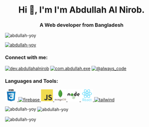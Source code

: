 <h1 align="center">Hi 👋, I'm I'm Abdullah Al Nirob.</h1>
<h3 align="center">A Web developer from Bangladesh</h3>

<p align="left"> <img src="https://komarev.com/ghpvc/?username=abdullah-yoy&label=Profile%20views&color=0e75b6&style=flat" alt="abdullah-yoy" /> </p>

<p align="left"> <a href="https://github.com/ryo-ma/github-profile-trophy"><img src="https://github-profile-trophy.vercel.app/?username=abdullah-yoy" alt="abdullah-yoy" /></a> </p>

<h3 align="left">Connect with me:</h3>
<p align="left">
<a href="https://fb.com/dev.abdullahalnirob" target="blank"><img align="center" src="https://raw.githubusercontent.com/rahuldkjain/github-profile-readme-generator/master/src/images/icons/Social/facebook.svg" alt="dev.abdullahalnirob" height="30" width="40" /></a>
<a href="https://instagram.com/com.abdullah.exe" target="blank"><img align="center" src="https://raw.githubusercontent.com/rahuldkjain/github-profile-readme-generator/master/src/images/icons/Social/instagram.svg" alt="com.abdullah.exe" height="30" width="40" /></a>
<a href="https://www.youtube.com/c/@always_code" target="blank"><img align="center" src="https://raw.githubusercontent.com/rahuldkjain/github-profile-readme-generator/master/src/images/icons/Social/youtube.svg" alt="@always_code" height="30" width="40" /></a>
</p>

<h3 align="left">Languages and Tools:</h3>
<p align="left"> <a href="https://www.w3schools.com/css/" target="_blank" rel="noreferrer"> <img src="https://raw.githubusercontent.com/devicons/devicon/master/icons/css3/css3-original-wordmark.svg" alt="css3" width="40" height="40"/> </a> <a href="https://firebase.google.com/" target="_blank" rel="noreferrer"> <img src="https://www.vectorlogo.zone/logos/firebase/firebase-icon.svg" alt="firebase" width="40" height="40"/> </a> <a href="https://developer.mozilla.org/en-US/docs/Web/JavaScript" target="_blank" rel="noreferrer"> <img src="https://raw.githubusercontent.com/devicons/devicon/master/icons/javascript/javascript-original.svg" alt="javascript" width="40" height="40"/> </a> <a href="https://www.mongodb.com/" target="_blank" rel="noreferrer"> <img src="https://raw.githubusercontent.com/devicons/devicon/master/icons/mongodb/mongodb-original-wordmark.svg" alt="mongodb" width="40" height="40"/> </a> <a href="https://nodejs.org" target="_blank" rel="noreferrer"> <img src="https://raw.githubusercontent.com/devicons/devicon/master/icons/nodejs/nodejs-original-wordmark.svg" alt="nodejs" width="40" height="40"/> </a> <a href="https://reactjs.org/" target="_blank" rel="noreferrer"> <img src="https://raw.githubusercontent.com/devicons/devicon/master/icons/react/react-original-wordmark.svg" alt="react" width="40" height="40"/> </a> <a href="https://tailwindcss.com/" target="_blank" rel="noreferrer"> <img src="https://www.vectorlogo.zone/logos/tailwindcss/tailwindcss-icon.svg" alt="tailwind" width="40" height="40"/> </a> </p>

<p><img align="left" src="https://github-readme-stats.vercel.app/api/top-langs?username=abdullah-yoy&show_icons=true&locale=en&layout=compact" alt="abdullah-yoy" /></p>

<p>&nbsp;<img align="center" src="https://github-readme-stats.vercel.app/api?username=abdullah-yoy&show_icons=true&locale=en" alt="abdullah-yoy" /></p>

<p><img align="center" src="https://github-readme-streak-stats.herokuapp.com/?user=abdullah-yoy&" alt="abdullah-yoy" /></p>
